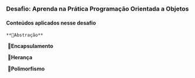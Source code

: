 ### **Desafio: Aprenda na Prática Programação Orientada a Objetos**



#### Conteúdos aplicados nesse desafio

 	**🔸Abstração**

​	**🔸Encapsulamento**

​	**🔸Herança**

​	**🔸Polimorfismo**




